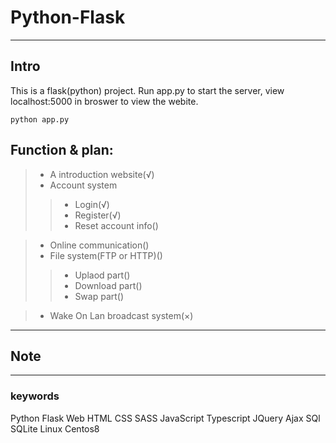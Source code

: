 # Python-Flask

------

## Intro
This is a flask(python) project.
Run app.py to start the server, view localhost:5000 in broswer to view the webite.
```
python app.py
```

## Function & plan:
> * A introduction website(√)
> * Account system
>> * Login(√)
>> * Register(√)
>> * Reset account info()

> * Online communication()
> * File system(FTP or HTTP)()
>> * Uplaod part()
>> * Download part()
>> * Swap part()

> * Wake On Lan broadcast system(×)

-----
## Note

------
### keywords
Python Flask Web HTML CSS SASS JavaScript Typescript JQuery Ajax SQl SQLite Linux Centos8
